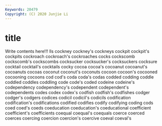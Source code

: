 ```yaml
---
Keywords: 20479
Copyright: (C) 2020 Junjie Li
---
```


# title

Write contents here!!!
lls
cockney 
cockney's 
cockneys 
cockpit 
cockpit's 
cockpits 
cockroach 
cockroach's 
cockroaches 
cocks
cockscomb 
cockscomb's 
cockscombs 
cocksucker 
cocksucker's 
cocksuckers 
cocksure 
cocktail 
cocktail's 
cocktails
cocky 
cocoa 
cocoa's 
cocoanut 
cocoanut's 
cocoanuts 
cocoas 
coconut 
coconut's 
coconuts
cocoon 
cocoon's 
cocooned 
cocooning 
cocoons 
cod 
cod's 
coda 
coda's 
codas
codded 
codding 
coddle 
coddled 
coddles 
coddling 
code 
code's 
coded 
codeine
codeine's 
codependency 
codependency's 
codependent 
codependent's 
codependents 
codes 
codex 
codex's 
codfish
codfish's 
codfishes 
codger 
codger's 
codgers 
codices 
codicil 
codicil's 
codicils 
codification
codification's 
codifications 
codified 
codifies 
codify 
codifying 
coding 
cods 
coed 
coed's
coeds 
coeducation 
coeducation's 
coeducational 
coefficient 
coefficient's 
coefficients 
coequal 
coequal's 
coequals
coerce 
coerced 
coerces 
coercing 
coercion 
coercion's 
coercive 
coeval 
coeval's 
